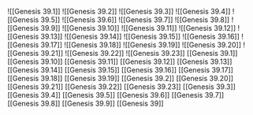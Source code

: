 ![[Genesis 39.1]]
![[Genesis 39.2]]
![[Genesis 39.3]]
![[Genesis 39.4]]
![[Genesis 39.5]]
![[Genesis 39.6]]
![[Genesis 39.7]]
![[Genesis 39.8]]
![[Genesis 39.9]]
![[Genesis 39.10]]
![[Genesis 39.11]]
![[Genesis 39.12]]
![[Genesis 39.13]]
![[Genesis 39.14]]
![[Genesis 39.15]]
![[Genesis 39.16]]
![[Genesis 39.17]]
![[Genesis 39.18]]
![[Genesis 39.19]]
![[Genesis 39.20]]
![[Genesis 39.21]]
![[Genesis 39.22]]
![[Genesis 39.23]]
[[Genesis 39.1]]
[[Genesis 39.10]]
[[Genesis 39.11]]
[[Genesis 39.12]]
[[Genesis 39.13]]
[[Genesis 39.14]]
[[Genesis 39.15]]
[[Genesis 39.16]]
[[Genesis 39.17]]
[[Genesis 39.18]]
[[Genesis 39.19]]
[[Genesis 39.2]]
[[Genesis 39.20]]
[[Genesis 39.21]]
[[Genesis 39.22]]
[[Genesis 39.23]]
[[Genesis 39.3]]
[[Genesis 39.4]]
[[Genesis 39.5]]
[[Genesis 39.6]]
[[Genesis 39.7]]
[[Genesis 39.8]]
[[Genesis 39.9]]
[[Genesis 39]]
